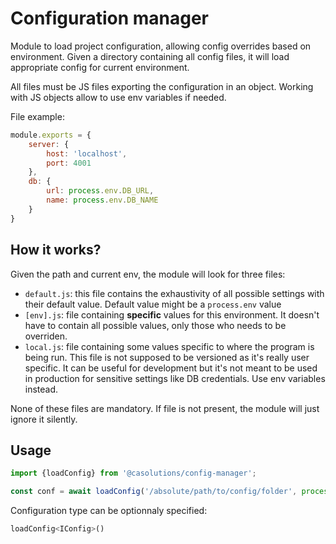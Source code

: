 # Configuration manager

Module to load project configuration, allowing config overrides based on environment.
Given a directory containing all config files, it will load appropriate config for current environment.

All files must be JS files exporting the configuration in an object. Working with JS objects allow to use env variables if needed.

File example:
```javascript
module.exports = {
    server: {
        host: 'localhost',
        port: 4001
    },
    db: {
        url: process.env.DB_URL,
        name: process.env.DB_NAME
    }
}
```

## How it works?
Given the path and current env, the module will look for three files:
- `default.js`: this file contains the exhaustivity of all possible settings with their default value. Default value might be a `process.env` value
- `[env].js`: file containing __specific__ values for this environment. It doesn't have to contain all possible values, only those who needs to be overriden.
- `local.js`: file containing some values specific to where the program is being run. This file is not supposed to be versioned as it's really user specific. It can be useful for development but it's not meant to be used in production for sensitive settings like DB credentials. Use env variables instead.

None of these files are mandatory. If file is not present, the module will just ignore it silently.

## Usage

```javascript
import {loadConfig} from '@casolutions/config-manager';

const conf = await loadConfig('/absolute/path/to/config/folder', process.env.NODE_ENV);
```

Configuration type can be optionnaly specified:
```js
loadConfig<IConfig>()
```